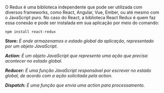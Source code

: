 <p>O Redux é uma biblioteca independente que pode ser utilizada com diversos frameworks, como React, Angular, Vue, Ember, ou até mesmo com o JavaScript puro. No caso do React, a biblioteca React Redux é quem faz essa conexão e pode ser instalada em sua aplicação por meio do comando: </p>

```
npm install react-redux
```

<p><strong>Store:</strong><i> É onde armazenamos o estado global da aplicação, representado por um objeto JavaScript.</p>

<p><strong>Action:</strong> É um objeto JavaScript que representa uma ação que precisa acontecer no estado global.</p>

<p><strong>Reducer:</strong> É uma função JavaScript responsável por escrever no estado global, de acordo com a ação solicitada pela action.</p>

<p><strong>Dispatch:</strong> É uma função que envia uma action para processamento.</p>


